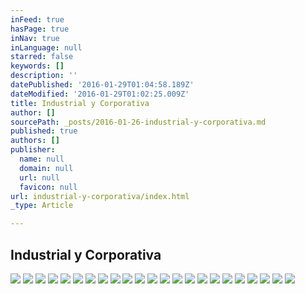 ```yaml
---
inFeed: true
hasPage: true
inNav: true
inLanguage: null
starred: false
keywords: []
description: ''
datePublished: '2016-01-29T01:04:58.189Z'
dateModified: '2016-01-29T01:02:25.009Z'
title: Industrial y Corporativa
author: []
sourcePath: _posts/2016-01-26-industrial-y-corporativa.md
published: true
authors: []
publisher:
  name: null
  domain: null
  url: null
  favicon: null
url: industrial-y-corporativa/index.html
_type: Article

---
```

## Industrial y Corporativa
![](https://s3-us-west-2.amazonaws.com/the-grid-img/p/0f0e5f1bcd3d70cdfc010842fba4813234c98392.jpg)
![](https://s3-us-west-2.amazonaws.com/the-grid-img/p/a6111016a5d7e0b1220441011005c2cdcb15ae58.jpg)
![](https://s3-us-west-2.amazonaws.com/the-grid-img/p/9e0933e2d4a43c26f1406160ef7ab337d397b5a0.jpg)
![](https://s3-us-west-2.amazonaws.com/the-grid-img/p/3af34d13c589823a4f51287588ee1d6b9e4c18f1.jpg)
![](https://s3-us-west-2.amazonaws.com/the-grid-img/p/c9f3ac0efc3aaea912f331643bc20382dbec6f58.jpg)
![](https://s3-us-west-2.amazonaws.com/the-grid-img/p/5b284adb9cb369e2aea846044077cf0b2b480807.jpg)
![](https://s3-us-west-2.amazonaws.com/the-grid-img/p/c3cac483cae5e9af0350d0ee77ef31ab9ddb0e15.jpg)
![](https://s3-us-west-2.amazonaws.com/the-grid-img/p/f8893212e4b4a99422e07ad3d83b1e9e78d34459.jpg)
![](https://s3-us-west-2.amazonaws.com/the-grid-img/p/846a51b060a140f5ecc08a40895953a27bd6661c.jpg)
![](https://s3-us-west-2.amazonaws.com/the-grid-img/p/f35b71944e701ca3f873157b32779756c4a9e4e2.jpg)
![](https://s3-us-west-2.amazonaws.com/the-grid-img/p/67375b54431f29b9f00d443666d28b70b657210e.jpg)
![](https://s3-us-west-2.amazonaws.com/the-grid-img/p/eed44b430c3a346125d262bbb4d0e3c41122c95d.jpg)
![](https://s3-us-west-2.amazonaws.com/the-grid-img/p/b8ac7b2249e5e610bb88a9b937c782c5b4d94538.jpg)
![](https://s3-us-west-2.amazonaws.com/the-grid-img/p/8e1f3c01dfbb122feec0bd379d4274693e91dd7d.jpg)
![](https://s3-us-west-2.amazonaws.com/the-grid-img/p/0b7e0c474bad1078906d7b4790b7c61d27544dad.jpg)
![](https://s3-us-west-2.amazonaws.com/the-grid-img/p/9600dcbcf9afd49df5b125e560d3563ccb07cc60.jpg)
![](https://s3-us-west-2.amazonaws.com/the-grid-img/p/56b78c8037021f00edd319937da1d413f3768457.jpg)
![](https://s3-us-west-2.amazonaws.com/the-grid-img/p/4b658c21acf6feda29cbccd8fbd59a056132dc1a.jpg)
![](https://s3-us-west-2.amazonaws.com/the-grid-img/p/0299c0a2f2fb135fb40e0637bcd0cb22229c558e.jpg)
![](https://s3-us-west-2.amazonaws.com/the-grid-img/p/1f9dd35d0b6f53bccdf0a52ab1fc6420cdf98055.jpg)
![](https://s3-us-west-2.amazonaws.com/the-grid-img/p/6c84ffd5148a94fd1849be7c4681166bd6f2aa83.jpg)
![](https://s3-us-west-2.amazonaws.com/the-grid-img/p/9d557b8fa7df8c0a5fd5d118ddc30c3dc318afee.jpg)
![](https://s3-us-west-2.amazonaws.com/the-grid-img/p/ce6f497a0e7906228f6a0767f180de0bc0b3d057.jpg)
